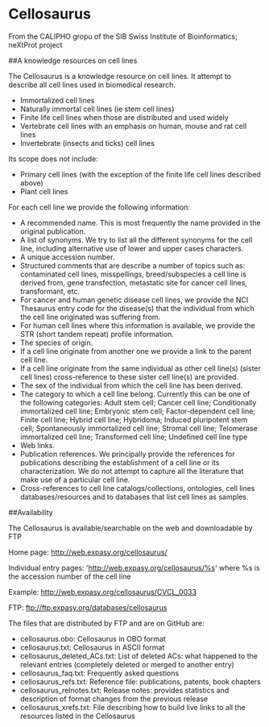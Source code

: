 Cellosaurus
===========

From the CALIPHO gropu of the SIB Swiss Institute of Bioinformatics; neXtProt project

##A knowledge resources on cell lines

The Cellosaurus is a knowledge resource on cell lines. It attempt to describe all cell lines used in biomedical research.

 - Immortalized cell lines
 - Naturally immortal cell lines (ie stem cell lines)
 - Finite life cell lines when those are distributed and used widely
 - Vertebrate cell lines with an emphasis on human, mouse and rat cell lines
 - Invertebrate (insects and ticks) cell lines

Its scope does not include:

 - Primary cell lines (with the exception of the finite life cell lines described above)
 - Plant cell lines

For each cell line we provide the following information:

- A recommended name. This is most frequently the name provided in the original publication.
- A list of synonyms. We try to list all the different synonyms for the cell line, including alternative use of lower and upper cases characters.
- A unique accession number.
- Structured comments that are describe a number of topics such as: contaminated cell lines, misspellings, breed/subspecies a cell line is derived from, gene transfection, metastatic site for cancer cell lines, transformant, etc.
- For cancer and human genetic disease cell lines, we provide the NCI Thesaurus entry code for the disease(s) that the individual from which the cell line originated was suffering from.
- For human cell lines where this information is available, we provide the STR (short tandem repeat) profile information.
- The species of origin.
- If a cell line originate from another one we provide a link to the parent cell line.
- If a cell line originate from the same individual as other cell line(s) (sister cell lines) cross-reference to these sister cell line(s) are provided.
- The sex of the individual from which the cell line has been derived.
- The category to which a cell line belong. Currently this can be one of the following categories: Adult stem cell; Cancer cell line; Conditionally immortalized cell line; Embryonic stem cell; Factor-dependent cell line; Finite cell line; Hybrid cell line; Hybridoma; Induced pluripotent stem cell; Spontaneously immortalized cell line; Stromal cell line; Telomerase immortalized cell line; Transformed cell line; Undefined cell line type
- Web links.
- Publication references. We principally provide the references for publications describing the establishment of a cell line or its characterization. We do not attempt to capture all the literature that make use of a particular cell line.
- Cross-references to cell line catalogs/collections, ontologies, cell lines databases/resources and to databases that list cell lines as samples.

##Availability

The Cellosaurus is available/searchable on the web and downloadable by FTP

Home page:
http://web.expasy.org/cellosaurus/

Individual entry pages: 'http://web.expasy.org/cellosaurus/%s' where %s is the accession number of the cell line

Example:
http://web.expasy.org/cellosaurus/CVCL_0033

FTP: 
ftp://ftp.expasy.org/databases/cellosaurus

The files that are distributed by FTP and are on GitHub are:

- cellosaurus.obo: Cellosaurus in OBO format
- cellosaurus.txt: Cellosaurus in ASCII format
- cellosaurus_deleted_ACs.txt: List of deleted ACs: what happened to the relevant entries (completely deleted or merged to another entry)
- cellosaurus_faq.txt: Frequently asked questions
- cellosaurus_refs.txt: Reference file: publications, patents, book chapters
- cellosaurus_relnotes.txt: Release notes: provides statistics and description of format changes from the previous release
- cellosaurus_xrefs.txt: File describing how to build live links to all the resources listed in the Cellosaurus



